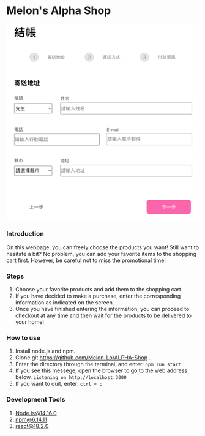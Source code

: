# Melon's Alpha Shop

![Cover image](https://github.com/Melon-Lo/ALPHA-Shop/blob/main/cover.png?raw=true)

### Introduction

On this webpage, you can freely choose the products you want! Still want to hesitate a bit? No problem, you can add your favorite items to the shopping cart first. However, be careful not to miss the promotional time!

### Steps

1. Choose your favorite products and add them to the shopping cart.
2. If you have decided to make a purchase, enter the corresponding information as indicated on the screen.
3. Once you have finished entering the information, you can proceed to checkout at any time and then wait for the products to be delivered to your home!

### How to use

1. Install node.js and npm.
2. Clone git https://github.com/Melon-Lo/ALPHA-Shop .
3. Enter the directory through the terminal, and enter:
   `npm run start`
4. If you see this messege, open the browser to go to the web address below.
   `Listening on http://localhost:3000`
5. If you want to quit, enter:
   `ctrl + c`

### Development Tools

1. Node.js@14.16.0
2. npm@6.14.11
3. react@18.2.0
